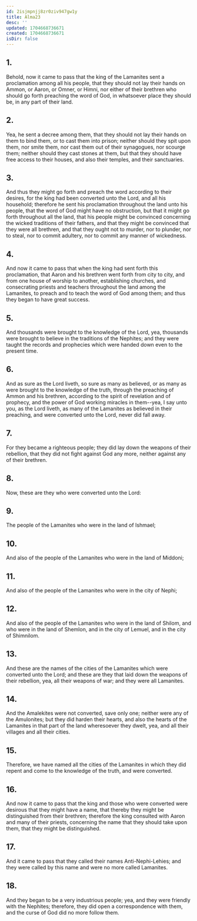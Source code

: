 ```yaml
---
id: 2isjmpnjj8zr0ziv947gw1y
title: Alma23
desc: ''
updated: 1704668736671
created: 1704668736671
isDir: false
---
```

## 1.
Behold, now it came to pass that the king of the Lamanites sent a proclamation among all his people, that they should not lay their hands on Ammon, or Aaron, or Omner, or Himni, nor either of their brethren who should go forth preaching the word of God, in whatsoever place they should be, in any part of their land.
## 2.
Yea, he sent a decree among them, that they should not lay their hands on them to bind them, or to cast them into prison; neither should they spit upon them, nor smite them, nor cast them out of their synagogues, nor scourge them; neither should they cast stones at them, but that they should have free access to their houses, and also their temples, and their sanctuaries.
## 3.
And thus they might go forth and preach the word according to their desires, for the king had been converted unto the Lord, and all his household; therefore he sent his proclamation throughout the land unto his people, that the word of God might have no obstruction, but that it might go forth throughout all the land, that his people might be convinced concerning the wicked traditions of their fathers, and that they might be convinced that they were all brethren, and that they ought not to murder, nor to plunder, nor to steal, nor to commit adultery, nor to commit any manner of wickedness.
## 4.
And now it came to pass that when the king had sent forth this proclamation, that Aaron and his brethren went forth from city to city, and from one house of worship to another, establishing churches, and consecrating priests and teachers throughout the land among the Lamanites, to preach and to teach the word of God among them; and thus they began to have great success.
## 5.
And thousands were brought to the knowledge of the Lord, yea, thousands were brought to believe in the traditions of the Nephites; and they were taught the records and prophecies which were handed down even to the present time.
## 6.
And as sure as the Lord liveth, so sure as many as believed, or as many as were brought to the knowledge of the truth, through the preaching of Ammon and his brethren, according to the spirit of revelation and of prophecy, and the power of God working miracles in them--yea, I say unto you, as the Lord liveth, as many of the Lamanites as believed in their preaching, and were converted unto the Lord, never did fall away.
## 7.
For they became a righteous people; they did lay down the weapons of their rebellion, that they did not fight against God any more, neither against any of their brethren.
## 8.
Now, these are they who were converted unto the Lord:
## 9.
The people of the Lamanites who were in the land of Ishmael;
## 10.
And also of the people of the Lamanites who were in the land of Middoni;
## 11.
And also of the people of the Lamanites who were in the city of Nephi;
## 12.
And also of the people of the Lamanites who were in the land of Shilom, and who were in the land of Shemlon, and in the city of Lemuel, and in the city of Shimnilom.
## 13.
And these are the names of the cities of the Lamanites which were converted unto the Lord; and these are they that laid down the weapons of their rebellion, yea, all their weapons of war; and they were all Lamanites.
## 14.
And the Amalekites were not converted, save only one; neither were any of the Amulonites; but they did harden their hearts, and also the hearts of the Lamanites in that part of the land wheresoever they dwelt, yea, and all their villages and all their cities.
## 15.
Therefore, we have named all the cities of the Lamanites in which they did repent and come to the knowledge of the truth, and were converted.
## 16.
And now it came to pass that the king and those who were converted were desirous that they might have a name, that thereby they might be distinguished from their brethren; therefore the king consulted with Aaron and many of their priests, concerning the name that they should take upon them, that they might be distinguished.
## 17.
And it came to pass that they called their names Anti-Nephi-Lehies; and they were called by this name and were no more called Lamanites.
## 18.
And they began to be a very industrious people; yea, and they were friendly with the Nephites; therefore, they did open a correspondence with them, and the curse of God did no more follow them.
